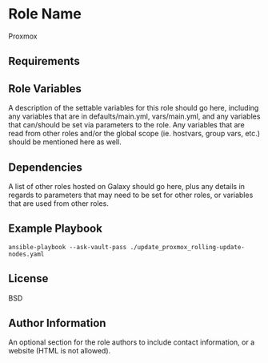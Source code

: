 Role Name
=========

Proxmox

Requirements
------------


Role Variables
--------------

A description of the settable variables for this role should go here, including any variables that are in defaults/main.yml, vars/main.yml, and any variables that can/should be set via parameters to the role. Any variables that are read from other roles and/or the global scope (ie. hostvars, group vars, etc.) should be mentioned here as well.

Dependencies
------------

A list of other roles hosted on Galaxy should go here, plus any details in regards to parameters that may need to be set for other roles, or variables that are used from other roles.

Example Playbook
----------------
```
ansible-playbook --ask-vault-pass ./update_proxmox_rolling-update-nodes.yaml
```

License
-------

BSD

Author Information
------------------

An optional section for the role authors to include contact information, or a website (HTML is not allowed).
